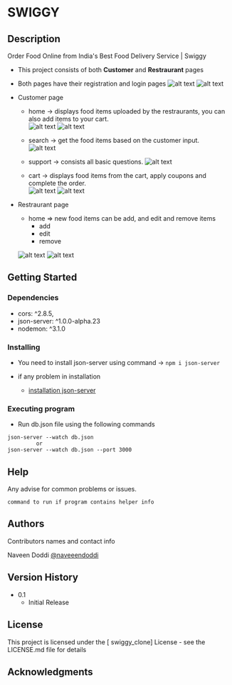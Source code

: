 # SWIGGY

## Description

Order Food Online from India's Best Food Delivery Service | Swiggy  

* This project consists of both __Customer__ and __Restraurant__ pages
* Both pages have their registration and login pages
![alt text](screenshots/login.png)
![alt text](screenshots/signup.png)

* Customer page    
    * home -> displays food items uploaded by the restraurants, you can also add items to your cart.  
    ![alt text](screenshots/home.png)
    ![alt text](screenshots/home2.png)
    * search -> get the food items based on the customer input.    
    ![alt text](screenshots/search.png)
    * support -> consists all basic questions.
    ![alt text](screenshots/help.png)
    
    * cart -> displays food items from the cart, apply coupons and complete the order.  
        ![alt text](screenshots/cart.png)
            ![alt text](screenshots/cart2.png)


* Restraurant page  
    * home => new food items can be add, and edit and remove items   
        * add  
        * edit  
        * remove  

    ![alt text](screenshots/restarent.png)
    ![alt text](screenshots/addnewItem.png)


## Getting Started


### Dependencies

* cors: ^2.8.5,
* json-server: ^1.0.0-alpha.23
* nodemon: ^3.1.0

### Installing

* You need to install json-server using command -> ``` npm i json-server ```

* if any problem in installation
    * [installation json-server](https://chrisdevcode.hashnode.dev/how-to-create-and-deploy-a-json-server)

### Executing program

* Run db.json file using the following commands
```
json-server --watch db.json 
         or 
json-server --watch db.json --port 3000

```

## Help

Any advise for common problems or issues.
```
command to run if program contains helper info
```

## Authors

Contributors names and contact info

Naveen Doddi
[@naveeendoddi](https://twitter.com/naveeendoddi)

## Version History

* 0.1
    * Initial Release

## License

This project is licensed under the [ swiggy_clone] License - see the LICENSE.md file for details

## Acknowledgments

